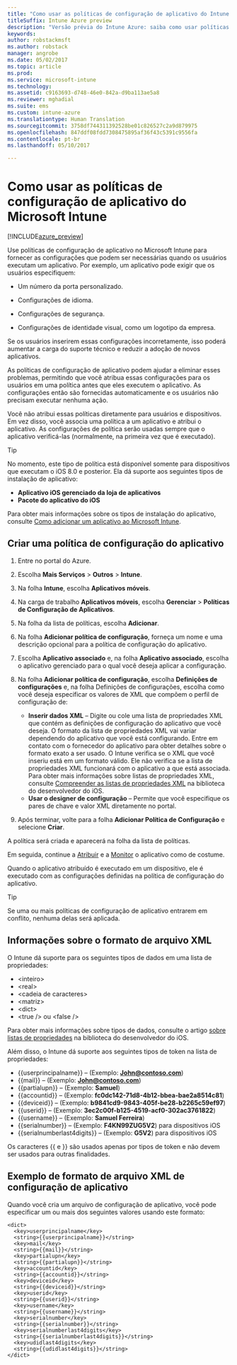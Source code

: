 ```yaml
---
title: "Como usar as políticas de configuração de aplicativo do Intune | Microsoft Docs"
titleSuffix: Intune Azure preview
description: "Versão prévia do Intune Azure: saiba como usar políticas de configuração de aplicativo para fornecer dados de configuração para um aplicativo iOS quando ele é executado."
keywords: 
author: robstackmsft
ms.author: robstack
manager: angrobe
ms.date: 05/02/2017
ms.topic: article
ms.prod: 
ms.service: microsoft-intune
ms.technology: 
ms.assetid: c9163693-d748-46e0-842a-d9ba113ae5a8
ms.reviewer: mghadial
ms.suite: ems
ms.custom: intune-azure
ms.translationtype: Human Translation
ms.sourcegitcommit: 3758df744311392528be01c826527c2a9d879975
ms.openlocfilehash: 847ddf08fdd7308475895af36f43c5391c9556fa
ms.contentlocale: pt-br
ms.lasthandoff: 05/10/2017

---
```


# <a name="how-to-use-microsoft-intune-app-configuration-policies"></a>Como usar as políticas de configuração de aplicativo do Microsoft Intune

[!INCLUDE[azure_preview](../includes/azure_preview.md)]

Use políticas de configuração de aplicativo no Microsoft Intune para fornecer as configurações que podem ser necessárias quando os usuários executam um aplicativo. Por exemplo, um aplicativo pode exigir que os usuários especifiquem:

-   Um número da porta personalizado.

-   Configurações de idioma.

-   Configurações de segurança.

-   Configurações de identidade visual, como um logotipo da empresa.

Se os usuários inserirem essas configurações incorretamente, isso poderá aumentar a carga do suporte técnico e reduzir a adoção de novos aplicativos.

As políticas de configuração de aplicativo podem ajudar a eliminar esses problemas, permitindo que você atribua essas configurações para os usuários em uma política antes que eles executem o aplicativo. As configurações então são fornecidas automaticamente e os usuários não precisam executar nenhuma ação.

Você não atribui essas políticas diretamente para usuários e dispositivos. Em vez disso, você associa uma política a um aplicativo e atribui o aplicativo. As configurações de política serão usadas sempre que o aplicativo verificá-las (normalmente, na primeira vez que é executado).

> [!TIP]
> No momento, este tipo de política está disponível somente para dispositivos que executam o iOS 8.0 e posterior. Ela dá suporte aos seguintes tipos de instalação de aplicativo:
>
> -   **Aplicativo iOS gerenciado da loja de aplicativos**
> -   **Pacote do aplicativo do iOS**
>
> Para obter mais informações sobre os tipos de instalação do aplicativo, consulte [Como adicionar um aplicativo ao Microsoft Intune](add-apps.md).

## <a name="create-an-app-configuration-policy"></a>Criar uma política de configuração do aplicativo

1. Entre no portal do Azure.
2. Escolha **Mais Serviços** > **Outros** > **Intune**.
3. Na folha **Intune**, escolha **Aplicativos móveis**.
1.  Na carga de trabalho **Aplicativos móveis**, escolha **Gerenciar** > **Políticas de Configuração de Aplicativos**.

2.  Na folha da lista de políticas, escolha **Adicionar**.

3.  Na folha **Adicionar política de configuração**, forneça um nome e uma descrição opcional para a política de configuração do aplicativo.
4.  Escolha **Aplicativo associado** e, na folha **Aplicativo associado**, escolha o aplicativo gerenciado para o qual você deseja aplicar a configuração.
5.  Na folha **Adicionar política de configuração**, escolha **Definições de configurações** e, na folha Definições de configurações, escolha como você deseja especificar os valores de XML que compõem o perfil de configuração de:
    - **Inserir dados XML** – Digite ou cole uma lista de propriedades XML que contém as definições de configuração do aplicativo que você deseja. O formato da lista de propriedades XML vai variar dependendo do aplicativo que você está configurando. Entre em contato com o fornecedor do aplicativo para obter detalhes sobre o formato exato a ser usado.
    O Intune verifica se o XML que você inseriu está em um formato válido. Ele não verifica se a lista de propriedades XML funcionará com o aplicativo a que está associada.
    Para obter mais informações sobre listas de propriedades XML, consulte [Compreender as listas de propriedades XML](https://developer.apple.com/library/ios/documentation/Cocoa/Conceptual/PropertyLists/UnderstandXMLPlist/UnderstandXMLPlist.html) na biblioteca do desenvolvedor do iOS.
    - **Usar o designer de configuração** – Permite que você especifique os pares de chave e valor XML diretamente no portal.
8. Após terminar, volte para a folha **Adicionar Política de Configuração** e selecione **Criar**.

A política será criada e aparecerá na folha da lista de políticas.

Em seguida, continue a [Atribuir](deploy-apps.md) e a [Monitor](monitor-apps.md) o aplicativo como de costume.

Quando o aplicativo atribuído é executado em um dispositivo, ele é executado com as configurações definidas na política de configuração do aplicativo.

> [!TIP]
> Se uma ou mais políticas de configuração de aplicativo entrarem em conflito, nenhuma delas será aplicada.

## <a name="information-about-the-xml-file-format"></a>Informações sobre o formato de arquivo XML

O Intune dá suporte para os seguintes tipos de dados em uma lista de propriedades:

- &lt;inteiro&gt;
- &lt;real&gt;
- &lt;cadeia de caracteres&gt;
- &lt;matriz&gt;
- &lt;dict&gt;
- &lt;true /&gt; ou &lt;false /&gt;

Para obter mais informações sobre tipos de dados, consulte o artigo [sobre listas de propriedades](https://developer.apple.com/library/ios/documentation/Cocoa/Conceptual/PropertyLists/AboutPropertyLists/AboutPropertyLists.html) na biblioteca do desenvolvedor do iOS.

Além disso, o Intune dá suporte aos seguintes tipos de token na lista de propriedades:
- \{\{userprincipalname\}\} – (Exemplo: **John@contoso.com**)
- \{\{mail\}\} – (Exemplo: **John@contoso.com**)
- \{\{partialupn\}\} – (Exemplo: **Samuel**)
- \{\{accountid\}\} – (Exemplo: **fc0dc142-71d8-4b12-bbea-bae2a8514c81**)
- \{\{deviceid\}\} – (Exemplo: **b9841cd9-9843-405f-be28-b2265c59ef97**)
- \{\{userid\}\} – (Exemplo: **3ec2c00f-b125-4519-acf0-302ac3761822**)
- \{\{username\}\} – (Exemplo: **Samuel Ferreira**)
- \{\{serialnumber\}\} – (Exemplo: **F4KN99ZUG5V2**) para dispositivos iOS
- \{\{serialnumberlast4digits\}\} – (Exemplo: **G5V2**) para dispositivos iOS

Os caracteres \{\{ e \}\} são usados apenas por tipos de token e não devem ser usados para outras finalidades.





## <a name="example-format-for-an-app-configuration-xml-file"></a>Exemplo de formato de arquivo XML de configuração de aplicativo

Quando você cria um arquivo de configuração de aplicativo, você pode especificar um ou mais dos seguintes valores usando este formato:

```
<dict>
  <key>userprincipalname</key>
  <string>{{userprincipalname}}</string>
  <key>mail</key>
  <string>{{mail}}</string>
  <key>partialupn</key>
  <string>{{partialupn}}</string>
  <key>accountid</key>
  <string>{{accountid}}</string>
  <key>deviceid</key>
  <string>{{deviceid}}</string>
  <key>userid</key>
  <string>{{userid}}</string>
  <key>username</key>
  <string>{{username}}</string>
  <key>serialnumber</key>
  <string>{{serialnumber}}</string>
  <key>serialnumberlast4digits</key>
  <string>{{serialnumberlast4digits}}</string>
  <key>udidlast4digits</key>
  <string>{{udidlast4digits}}</string>
</dict>

```

